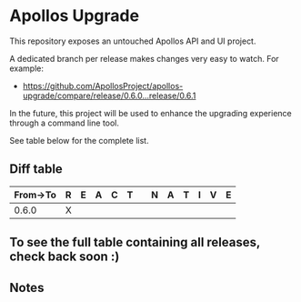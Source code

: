 # Apollos Upgrade

This repository exposes an untouched Apollos API and UI project.

A dedicated branch per release makes changes very easy
to watch. For example:

* https://github.com/ApollosProject/apollos-upgrade/compare/release/0.6.0...release/0.6.1

In the future, this project will be used to enhance the upgrading experience through a command line tool.

See table below for the complete list.

## Diff table

| From->To | R   | E   | A   | C   | T   |     | N   | A   | T   | I   | V   | E   |
| -------- | --- | --- | --- | --- | --- | --- | --- | --- | --- | --- | --- | --- |
| 0.6.0    | X   |     |     |     |     |     |     |     |     |     |     |     |

## To see the full table containing all releases, check back soon :)

## Notes
